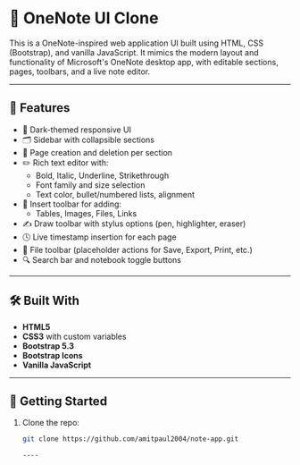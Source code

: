 # 📝 OneNote UI Clone

This is a OneNote-inspired web application UI built using HTML, CSS (Bootstrap), and vanilla JavaScript. It mimics the modern layout and functionality of Microsoft's OneNote desktop app, with editable sections, pages, toolbars, and a live note editor.

---

## 🔧 Features

- 🎨 Dark-themed responsive UI
- 🗂 Sidebar with collapsible sections
- 📄 Page creation and deletion per section
- ✏️ Rich text editor with:
  - Bold, Italic, Underline, Strikethrough
  - Font family and size selection
  - Text color, bullet/numbered lists, alignment
- 📌 Insert toolbar for adding:
  - Tables, Images, Files, Links
- ✍️ Draw toolbar with stylus options (pen, highlighter, eraser)
- 🕓 Live timestamp insertion for each page
- 📁 File toolbar (placeholder actions for Save, Export, Print, etc.)
- 🔍 Search bar and notebook toggle buttons

---

## 🛠️ Built With

- **HTML5**
- **CSS3** with custom variables
- **Bootstrap 5.3**
- **Bootstrap Icons**
- **Vanilla JavaScript**

---


## 🚀 Getting Started

1. Clone the repo:
   ```bash
   git clone https://github.com/amitpaul2004/note-app.git

   ----

